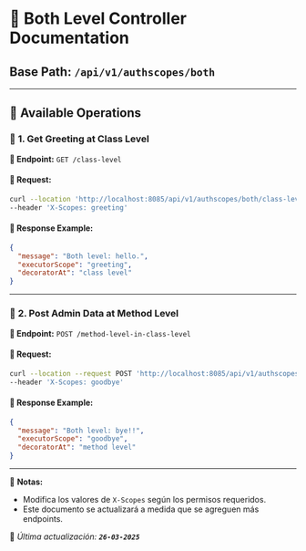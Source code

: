 # 📌 Both Level Controller Documentation

## **Base Path:** `/api/v1/authscopes/both`

---

## 📝 **Available Operations**

### 🚀 **1. Get Greeting at Class Level**

**📌 Endpoint:** `GET /class-level`

#### 🔹 **Request:**

```bash
curl --location 'http://localhost:8085/api/v1/authscopes/both/class-level' \
--header 'X-Scopes: greeting'
```

#### 🔹 **Response Example:**

```json
{
  "message": "Both level: hello.",
  "executorScope": "greeting",
  "decoratorAt": "class level"
}
```

---

### 🚀 **2. Post Admin Data at Method Level**

**📌 Endpoint:** `POST /method-level-in-class-level`

#### 🔹 **Request:**

```bash
curl --location --request POST 'http://localhost:8085/api/v1/authscopes/both/method-level-in-class-level' \
--header 'X-Scopes: goodbye'
```

#### 🔹 **Response Example:**

```json
{
  "message": "Both level: bye!!",
  "executorScope": "goodbye",
  "decoratorAt": "method level"
}
```

---

📌 **Notas:**
- Modifica los valores de `X-Scopes` según los permisos requeridos.
- Este documento se actualizará a medida que se agreguen más endpoints.

📩 *Última actualización: **`26-03-2025`***

